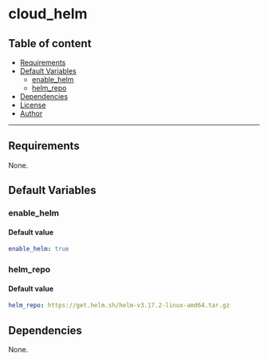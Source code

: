 # cloud_helm

## Table of content

- [Requirements](#requirements)
- [Default Variables](#default-variables)
  - [enable_helm](#enable_helm)
  - [helm_repo](#helm_repo)
- [Dependencies](#dependencies)
- [License](#license)
- [Author](#author)

---

## Requirements

None.

## Default Variables

### enable_helm

#### Default value

```YAML
enable_helm: true
```

### helm_repo

#### Default value

```YAML
helm_repo: https://get.helm.sh/helm-v3.17.2-linux-amd64.tar.gz
```



## Dependencies

None.
